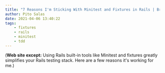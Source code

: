 ```yaml
---
title: "7 Reasons I'm Sticking With Minitest and Fixtures in Rails | Brandon Hilkert"
author: Pito Salas
date: 2021-04-06 13:40:22
tags:
    - fixtures
    - rails
    - minitest
    - tdd
---
```



(**Web site except:** Using Rails built-in tools like Minitest and fixtures greatly simplifies your Rails testing stack. Here are a few reasons it's working for me.) 
